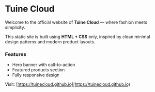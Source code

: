 # Tuine Cloud

Welcome to the official website of **Tuine Cloud** — where fashion meets simplicity.

This static site is built using **HTML + CSS** only, inspired by clean minimal design patterns and modern product layouts.

### Features

- Hero banner with call-to-action
- Featured products section
- Fully responsive design

Visit: [https://tuinecloud.github.io](https://tuinecloud.github.io)
